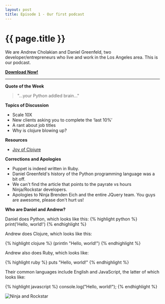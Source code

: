```yaml
---
layout: post
title: Episode 1 - Our first podcast
---
```


{{ page.title }}
================

We are Andrew Cholakian and Daniel Greenfeld, two developer/entrepreneurs who live and work in the Los Angeles area.
This is our podcast.

**[Download Now!](http://download.sbhackercast.com/sb-hackercast-2012-02-12-episode-1-first-podcast.mp3)**

-------------------------

**Quote of the Week**

> "...your Python addled brain..."

**Topics of Discussion**

* Scale 10X
* New clients asking you to complete the ‘last 10%’
* A rant about job titles
* Why is clojure blowing up?

**Resources**

* [Joy of Clojure](http://www.amazon.com/gp/product/1935182641?ie=UTF8&tag=cn-001-20)

**Corrections and Apologies**

* Puppet is indeed written in Ruby.
* Daniel Greenfeld's history of the Python programming language was a bit off.
* We can't find the article that points to the payrate vs hours Ninja/Rockstar developers.
* Apologies to Ninja Brenden Eich and the entire JQuery team. You guys are awesome, please don't hurt us!

**Who are Daniel and Andrew?**

Daniel does Python, which looks like this:
{% highlight python %}
print('Hello, world!')
{% endhighlight %}

Andrew does Clojure, which looks like this:

{% highlight clojure %}
(println "Hello, world!")
{% endhighlight %}

Andrew also does Ruby, which looks like:

{% highlight ruby %}
puts "Hello, world!"
{% endhighlight %}

Their common languages include English and JavaScript, the latter of which looks like:

{% highlight javascript %}
console.log("Hello, world!");
{% endhighlight %}

![Ninja and Rockstar](http://sbhackercast.com/images/episode1.png)

